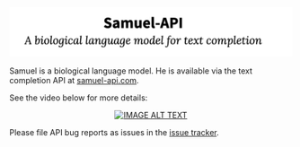 ![banner](assets/banner.png)

Samuel is a biological language model.
He is available via the text completion API at [samuel-api.com](https://samuel-api.com).

See the video below for more details:

<div align="center">
  <a href="https://www.youtube.com/watch?v=0F9FSKuj3bA"><img src="https://img.youtube.com/vi/0F9FSKuj3bA/0.jpg" alt="IMAGE ALT TEXT"></a>
</div>

Please file API bug reports as issues in the [issue tracker](https://github.com/albanie/samuel-api/issues/).

